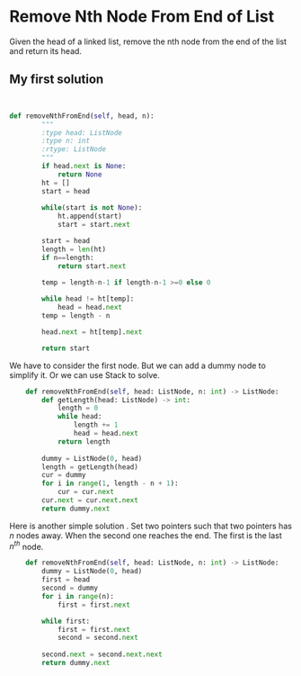 # Remove Nth Node From End of List
Given the head of a linked list, remove the nth node from the end of the list and return its head.


## My first solution
```python 


def removeNthFromEnd(self, head, n):
        """
        :type head: ListNode
        :type n: int
        :rtype: ListNode
        """
        if head.next is None:
            return None
        ht = []
        start = head
        
        while(start is not None):
            ht.append(start)
            start = start.next

        start = head
        length = len(ht)
        if n==length:
            return start.next

        temp = length-n-1 if length-n-1 >=0 else 0
        
        while head != ht[temp]:
            head = head.next
        temp = length - n

        head.next = ht[temp].next

        return start
```
We have to consider the first node. But we can add a dummy node to simplify it. Or we can use Stack to solve.
```python
    def removeNthFromEnd(self, head: ListNode, n: int) -> ListNode:
        def getLength(head: ListNode) -> int:
            length = 0
            while head:
                length += 1
                head = head.next
            return length
        
        dummy = ListNode(0, head)
        length = getLength(head)
        cur = dummy
        for i in range(1, length - n + 1):
            cur = cur.next
        cur.next = cur.next.next
        return dummy.next

```
Here is another simple solution . Set two pointers such that two pointers has $n$ nodes away. When the second one reaches the end. The first is the last $n^{th}$ node.

```python
    def removeNthFromEnd(self, head: ListNode, n: int) -> ListNode:
        dummy = ListNode(0, head)
        first = head
        second = dummy
        for i in range(n):
            first = first.next

        while first:
            first = first.next
            second = second.next
        
        second.next = second.next.next
        return dummy.next

```


